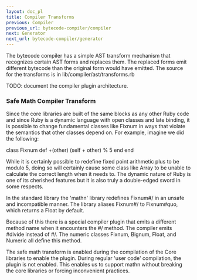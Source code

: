 ```yaml
---
layout: doc_pl
title: Compiler Transforms
previous: Compiler
previous_url: bytecode-compiler/compiler
next: Generator
next_url: bytecode-compiler/generator
---
```


The bytecode compiler has a simple AST transform mechanism that recognizes
certain AST forms and replaces them. The replaced forms emit different
bytecode than the original form would have emitted. The source for the
transforms is in lib/compiler/ast/transforms.rb

TODO: document the compiler plugin architecture.


### Safe Math Compiler Transform

Since the core libraries are built of the same blocks as any other Ruby code
and since Ruby is a dynamic language with open classes and late binding, it is
possible to change fundamental classes like Fixnum in ways that violate the
semantics that other classes depend on. For example, imagine we did the
following:

  class Fixnum
    def +(other)
      (self + other) % 5
    end
  end

While it is certainly possible to redefine fixed point arithmetic plus to be
modulo 5, doing so will certainly cause some class like Array to be unable to
calculate the correct length when it needs to. The dynamic nature of Ruby is
one of its cherished features but it is also truly a double-edged sword in
some respects.

In the standard library the 'mathn' library redefines Fixnum#/ in an unsafe
and incompatible manner. The library aliases Fixnum#/ to Fixnum#quo, which
returns a Float by default.

Because of this there is a special compiler plugin that emits a different
method name when it encounters the #/ method. The compiler emits #divide
instead of #/. The numeric classes Fixnum, Bignum, Float, and Numeric all
define this method.

The safe math transform is enabled during the compilation of the Core
libraries to enable the plugin. During regular 'user code' compilation, the
plugin is not enabled. This enables us to support mathn without breaking the
core libraries or forcing inconvenient practices.

